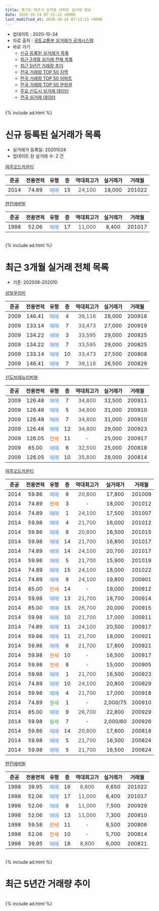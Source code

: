 ```yaml
---
title: 경기도 여주시 오학동 아파트 실거래 정보
date: 2020-10-24 07:12:13 +0900
last_modified_at: 2020-10-24 07:12:13 +0900
---
```


* 업데이트 : 2020-10-24
* 자료 출처 : [국토교통부 실거래가 공개시스템](http://rt.molit.go.kr)
* 바로 가기
    * [신규 등록된 실거래가 목록](#신규-등록된-실거래가-목록)
    * [최근 3개월 실거래 전체 목록](#최근-3개월-실거래-전체-목록)
    * [최근 5년간 거래량 추이](#최근-5년간-거래량-추이)
    * [전국 거래량 TOP 50 지역](https://inasie.github.io/apt-trade-info/최근-3개월-전국에서-가장-거래가-많이-발생한-지역)
    * [전국 거래량 TOP 50 아파트](https://inasie.github.io/apt-trade-info/최근-3개월-전국에서-가장-거래가-많이-발생한-아파트)
    * [전국 거래량 TOP 50 분양권](https://inasie.github.io/apt-trade-info/최근-3개월-전국에서-가장-거래가-많이-발생한-분양권)
    * [주요 신도시 실거래 데이터](https://inasie.github.io/apt-trade-info/주요-신도시)
    * [전국 실거래 데이터](https://inasie.github.io/apt-trade-info/전국)
<br>
{% include ad.html %}
<br>

# 신규 등록된 실거래가 목록
* 실거래가 등록일: 20201024
* 업데이트 된 실거래 수: 2 건


[여주오드카운티](https://search.naver.com/search.naver?query=%EA%B2%BD%EA%B8%B0%EB%8F%84+%EC%97%AC%EC%A3%BC%EC%8B%9C+%EC%98%A4%ED%95%99%EB%8F%99+%EC%97%AC%EC%A3%BC%EC%98%A4%EB%93%9C%EC%B9%B4%EC%9A%B4%ED%8B%B0)

|준공|전용면적|유형|층|역대최고가|실거래가|거래월|
|:---:|:---:|:---:|:---:|:---:|:---:|:---:|
|2014|74.89|<span style="color:#4285f3">매매</span>|15|<span style="color:#444444">24,100</span>|18,000|201022|

[현진에버빌](https://search.naver.com/search.naver?query=%EA%B2%BD%EA%B8%B0%EB%8F%84+%EC%97%AC%EC%A3%BC%EC%8B%9C+%EC%98%A4%ED%95%99%EB%8F%99+%ED%98%84%EC%A7%84%EC%97%90%EB%B2%84%EB%B9%8C)

|준공|전용면적|유형|층|역대최고가|실거래가|거래월|
|:---:|:---:|:---:|:---:|:---:|:---:|:---:|
|1998|52.06|<span style="color:#4285f3">매매</span>|17|<span style="color:#444444">11,000</span>|8,400|201017|


<br>
{% include ad.html %}
<br>

# 최근 3개월 실거래 전체 목록
* 기준: 202008-202010


[성일우리미](https://search.naver.com/search.naver?query=%EA%B2%BD%EA%B8%B0%EB%8F%84+%EC%97%AC%EC%A3%BC%EC%8B%9C+%EC%98%A4%ED%95%99%EB%8F%99+%EC%84%B1%EC%9D%BC%EC%9A%B0%EB%A6%AC%EB%AF%B8)

|준공|전용면적|유형|층|역대최고가|실거래가|거래월|
|:---:|:---:|:---:|:---:|:---:|:---:|:---:|
|2009|146.41|<span style="color:#4285f3">매매</span>|4|<span style="color:#444444">39,116</span>|28,000|200916|
|2009|133.14|<span style="color:#4285f3">매매</span>|7|<span style="color:#444444">33,473</span>|27,000|200919|
|2009|134.22|<span style="color:#4285f3">매매</span>|3|<span style="color:#444444">33,595</span>|29,000|200825|
|2009|134.22|<span style="color:#4285f3">매매</span>|7|<span style="color:#444444">33,595</span>|29,000|200825|
|2009|133.14|<span style="color:#4285f3">매매</span>|10|<span style="color:#444444">33,473</span>|27,500|200808|
|2009|146.41|<span style="color:#4285f3">매매</span>|7|<span style="color:#444444">39,116</span>|26,500|200829|

[신도브래뉴리버뷰](https://search.naver.com/search.naver?query=%EA%B2%BD%EA%B8%B0%EB%8F%84+%EC%97%AC%EC%A3%BC%EC%8B%9C+%EC%98%A4%ED%95%99%EB%8F%99+%EC%8B%A0%EB%8F%84%EB%B8%8C%EB%9E%98%EB%89%B4%EB%A6%AC%EB%B2%84%EB%B7%B0)

|준공|전용면적|유형|층|역대최고가|실거래가|거래월|
|:---:|:---:|:---:|:---:|:---:|:---:|:---:|
|2009|126.48|<span style="color:#4285f3">매매</span>|7|<span style="color:#444444">34,800</span>|32,500|200911|
|2009|126.48|<span style="color:#4285f3">매매</span>|5|<span style="color:#444444">34,800</span>|31,000|200910|
|2009|126.48|<span style="color:#4285f3">매매</span>|7|<span style="color:#444444">34,800</span>|31,000|200910|
|2009|126.48|<span style="color:#4285f3">매매</span>|12|<span style="color:#444444">34,800</span>|29,000|200923|
|2009|126.05|<span style="color:#ff5a00">전세</span>|11|<span style="color:#444444">-</span>|25,000|200917|
|2009|85.00|<span style="color:#4285f3">매매</span>|6|<span style="color:#444444">32,500</span>|25,000|200818|
|2009|126.05|<span style="color:#4285f3">매매</span>|10|<span style="color:#444444">35,800</span>|28,000|200814|

[여주오드카운티](https://search.naver.com/search.naver?query=%EA%B2%BD%EA%B8%B0%EB%8F%84+%EC%97%AC%EC%A3%BC%EC%8B%9C+%EC%98%A4%ED%95%99%EB%8F%99+%EC%97%AC%EC%A3%BC%EC%98%A4%EB%93%9C%EC%B9%B4%EC%9A%B4%ED%8B%B0)

|준공|전용면적|유형|층|역대최고가|실거래가|거래월|
|:---:|:---:|:---:|:---:|:---:|:---:|:---:|
|2014|59.86|<span style="color:#4285f3">매매</span>|9|<span style="color:#444444">20,800</span>|17,800|201009|
|2014|74.89|<span style="color:#ff5a00">전세</span>|3|<span style="color:#444444">-</span>|18,000|201012|
|2014|74.89|<span style="color:#4285f3">매매</span>|1|<span style="color:#444444">24,100</span>|17,500|201007|
|2014|59.98|<span style="color:#4285f3">매매</span>|4|<span style="color:#444444">21,700</span>|16,000|201012|
|2014|59.86|<span style="color:#4285f3">매매</span>|8|<span style="color:#444444">20,800</span>|16,500|201015|
|2014|59.98|<span style="color:#4285f3">매매</span>|14|<span style="color:#444444">21,700</span>|16,800|201017|
|2014|74.89|<span style="color:#4285f3">매매</span>|14|<span style="color:#444444">24,100</span>|20,700|201017|
|2014|59.98|<span style="color:#4285f3">매매</span>|5|<span style="color:#444444">21,700</span>|15,900|201019|
|2014|74.89|<span style="color:#4285f3">매매</span>|15|<span style="color:#444444">24,100</span>|18,000|201022|
|2014|74.89|<span style="color:#4285f3">매매</span>|9|<span style="color:#444444">24,100</span>|19,800|200901|
|2014|85.00|<span style="color:#ff5a00">전세</span>|14|<span style="color:#444444">-</span>|19,000|200912|
|2014|59.98|<span style="color:#4285f3">매매</span>|13|<span style="color:#444444">21,700</span>|18,700|200914|
|2014|85.00|<span style="color:#4285f3">매매</span>|15|<span style="color:#444444">26,700</span>|20,000|200915|
|2014|59.98|<span style="color:#4285f3">매매</span>|10|<span style="color:#444444">21,700</span>|17,000|200911|
|2014|74.89|<span style="color:#4285f3">매매</span>|11|<span style="color:#444444">24,100</span>|20,500|200917|
|2014|59.98|<span style="color:#4285f3">매매</span>|11|<span style="color:#444444">21,700</span>|18,000|200921|
|2014|59.98|<span style="color:#4285f3">매매</span>|6|<span style="color:#444444">21,700</span>|17,800|200921|
|2014|59.98|<span style="color:#ff5a00">전세</span>|10|<span style="color:#444444">-</span>|16,500|200917|
|2014|59.98|<span style="color:#ff5a00">전세</span>|8|<span style="color:#444444">-</span>|15,000|200905|
|2014|59.98|<span style="color:#4285f3">매매</span>|1|<span style="color:#444444">21,700</span>|16,500|200923|
|2014|74.89|<span style="color:#4285f3">매매</span>|10|<span style="color:#444444">24,100</span>|20,800|200929|
|2014|59.98|<span style="color:#4285f3">매매</span>|4|<span style="color:#444444">21,700</span>|17,000|200918|
|2014|74.89|<span style="color:#34a853">월세</span>|1|<span style="color:#444444">-</span>|2,000/75|200910|
|2014|85.00|<span style="color:#4285f3">매매</span>|9|<span style="color:#444444">26,700</span>|22,800|200929|
|2014|59.98|<span style="color:#34a853">월세</span>|7|<span style="color:#444444">-</span>|2,000/60|200926|
|2014|59.86|<span style="color:#4285f3">매매</span>|14|<span style="color:#444444">20,800</span>|17,800|200818|
|2014|59.98|<span style="color:#4285f3">매매</span>|5|<span style="color:#444444">21,700</span>|16,500|200824|
|2014|59.98|<span style="color:#4285f3">매매</span>|5|<span style="color:#444444">21,700</span>|16,500|200824|


<script async src="//pagead2.googlesyndication.com/pagead/js/adsbygoogle.js"></script>
<!-- 기본 -->
<ins class="adsbygoogle"
     style="display:block"
     data-ad-client="ca-pub-2446590836940007"
     data-ad-slot="1659523306"
     data-ad-format="auto"
     data-full-width-responsive="true"></ins>
<script>
(adsbygoogle = window.adsbygoogle || []).push({});
</script>


[현진에버빌](https://search.naver.com/search.naver?query=%EA%B2%BD%EA%B8%B0%EB%8F%84+%EC%97%AC%EC%A3%BC%EC%8B%9C+%EC%98%A4%ED%95%99%EB%8F%99+%ED%98%84%EC%A7%84%EC%97%90%EB%B2%84%EB%B9%8C)

|준공|전용면적|유형|층|역대최고가|실거래가|거래월|
|:---:|:---:|:---:|:---:|:---:|:---:|:---:|
|1998|39.95|<span style="color:#4285f3">매매</span>|16|<span style="color:#444444">8,800</span>|6,650|201022|
|1998|52.06|<span style="color:#4285f3">매매</span>|17|<span style="color:#444444">11,000</span>|8,400|201017|
|1998|52.06|<span style="color:#4285f3">매매</span>|8|<span style="color:#444444">11,000</span>|7,500|200929|
|1998|52.06|<span style="color:#4285f3">매매</span>|13|<span style="color:#444444">11,000</span>|7,300|200810|
|1998|59.58|<span style="color:#ff5a00">전세</span>|11|<span style="color:#444444">-</span>|8,500|200806|
|1998|52.06|<span style="color:#ff5a00">전세</span>|10|<span style="color:#444444">-</span>|5,700|200814|
|1998|39.95|<span style="color:#4285f3">매매</span>|18|<span style="color:#444444">8,800</span>|6,000|200821|


<br>
{% include ad.html %}
<br>

# 최근 5년간 거래량 추이


<div style="width:100%;">
    <canvas id="deal_progress" height="200"></canvas>
</div>

<script>
new Chart(document.getElementById("deal_progress"), {
    type: 'line',
    data: {
        labels: ['201510','201511','201512','201601','201602','201603','201604','201605','201606','201607','201608','201609','201610','201611','201612','201701','201702','201703','201704','201705','201706','201707','201708','201709','201710','201711','201712','201801','201802','201803','201804','201805','201806','201807','201808','201809','201810','201811','201812','201901','201902','201903','201904','201905','201906','201907','201908','201909','201910','201911','201912','202001','202002','202003','202004','202005','202006','202007','202008','202009','202010'],
        datasets: [{
            label: '매매',
            pointRadius: 1,
            data: [13, 15, 10, 11, 18, 18, 21, 20, 18, 10, 19, 14, 17, 4, 11, 14, 5, 6, 9, 6, 7, 10, 6, 12, 7, 9, 5, 8, 9, 11, 9, 6, 7, 4, 4, 6, 9, 7, 8, 5, 7, 8, 4, 6, 5, 10, 7, 5, 6, 6, 8, 7, 8, 7, 9, 8, 14, 12, 11, 18, 10],
            borderColor: "rgba(255, 201, 14, 1)",
            backgroundColor: "rgba(255, 201, 14, 0.5)",
            fill: false,
            lineTension: 0
        },{
            label: '전월세',
            pointRadius: 1,
            data: [8, 3, 7, 7, 8, 7, 8, 9, 7, 6, 9, 3, 12, 4, 5, 6, 5, 4, 15, 6, 6, 3, 5, 4, 7, 3, 6, 8, 5, 6, 7, 1, 7, 10, 2, 6, 4, 8, 5, 4, 3, 3, 0, 8, 4, 2, 5, 10, 4, 7, 8, 8, 13, 4, 5, 3, 6, 6, 2, 6, 1],
            borderColor: "rgba(0, 141, 185, 1)",
            backgroundColor: "rgba(0, 141, 185, 0.5)",
            fill: false,
            lineTension: 0
        }
        ]
    },
    options: {
        responsive: true,
        title: {
            display: false
        },
        tooltips: {
            mode: 'index',
            intersect: false
        },
        hover: {
            mode: 'nearest',
            intersect: true
        },
        scales: {
            xAxes: [{
                display: true,
                scaleLabel: {
                    display: true,
                    labelString: '년/월'
                }
            }],
            yAxes: [{
                display: true,
                ticks: {
                    suggestedMin: 0,
                },
                scaleLabel: {
                    display: true,
                    labelString: '실거래 수'
                }
            }]
        }
    }
});

</script>


<br>
{% include ad.html %}
<br>

